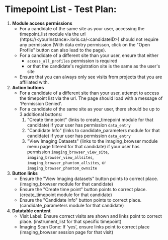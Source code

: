 # Timepoint List - Test Plan:

1.  **Module access permissions**
    - For a candidate of the same site as your user, accessing the timepoint_list module via the url (https://\<yourInstance>\.loris.ca/\<candidateID\>) should not require any permission (With data entry permisson, click on the "Open Profile" button can also lead to the page).
    - For a candidate of a different site than your user, ensure that either 
        - `access_all_profiles` permission is required 
        - or that the candidate's registration site is the same as the user's site
    - Ensure that you can always only see visits from projects that you are affiliated with.
2. **Action buttons** 
    - For a candidate of a different site than your user, attempt to access the timepoint list via the url. The page should load with a message of 'Permission Denied'.
    - For a candidate of the same site as your user, there should be up to 3 additional buttons:
        1. "Create time point" (links to create_timepoint module for that candidate) if your user has permission `data_entry`
        2. "Candidate Info" (links to candidate_parameters module for that candidate) if your user has permission `data_entry`
        3. "View Imaging Datasets" (links to the imaging_browser module menu page filtered for that candidate) if your user has permission `imaging_browser_view_site`, `imaging_browser_view_allsites`, `imaging_browser_phantom_allsites`, or `imaging_browser_phantom_ownsite`
3.  **Button links**
    - Ensure the "View Imaging datasets" button points to correct place. (imaging_browser module for that candidate)
    - Ensure the "Create time point" button points to correct place. (create_timepoint module for that candidate)
    - Ensure the "Candidate Info" button points to correct place. (candidate_parameters module for that candidate)
5.  **Datatable content**
    - Visit Label: Ensure correct visits are shown and links point to correct place. (instrument_list for that specific timepoint)
    - Imaging Scan Done: If 'yes', ensure links point to correct place (imaging_browser session page for that visit)
